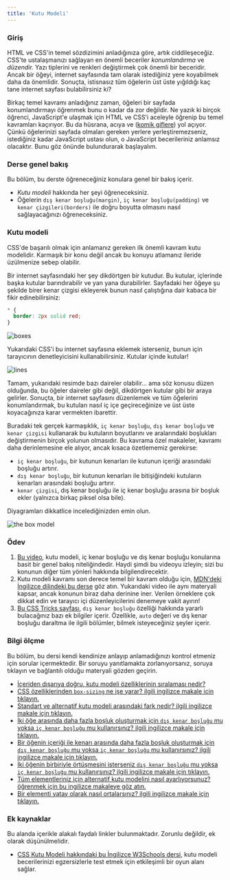 ```yaml
---
title: 'Kutu Modeli'
---
```


### Giriş

HTML ve CSS'in temel sözdizimini anladığınıza göre, artık ciddileşeceğiz. CSS'te ustalaşmanızı sağlayan en önemli beceriler _konumlandırma_ ve _düzendir._ Yazı tiplerini ve renkleri değiştirmek çok önemli bir beceridir. Ancak bir öğeyi, internet sayfasında tam olarak istediğiniz yere koyabilmek daha da önemlidir. Sonuçta, istisnasız tüm öğelerin üst üste yığıldığı kaç tane internet sayfası bulabilirsiniz ki?

Birkaç temel kavramı anladığınız zaman, öğeleri bir sayfada konumlandırmayı öğrenmek bunu o kadar da zor değildir. Ne yazık ki birçok öğrenci, JavaScript'e ulaşmak için HTML ve CSS'i aceleyle öğrenip bu temel kavramları kaçırıyor. Bu da hüsrana, acıya ve ([komik giflere](https://giphy.com/gifs/css-13FrpeVH09Zrb2)) yol açıyor. Çünkü öğelerinizi sayfada olmaları gereken yerlere yerleştiremezseniz, istediğiniz kadar JavaScript ustası olun, o JavaScript becerileriniz anlamsız olacaktır. Bunu göz önünde bulundurarak başlayalım.

### Derse genel bakış

Bu bölüm, bu derste öğreneceğiniz konulara genel bir bakış içerir.

*   _Kutu modeli_ hakkında her şeyi öğreneceksiniz.
*   Öğelerin `dış kenar boşluğu(margin)`, `iç kenar boşluğu(padding)` ve `kenar çizgileri(borders)` ile doğru boyutta olmasını nasıl sağlayacağınızı öğreneceksiniz.

### Kutu modeli

CSS'de başarılı olmak için anlamanız gereken ilk önemli kavram kutu modelidir. Karmaşık bir konu değil ancak bu konuyu atlamanız ileride üzülmenize sebep olabilir.

Bir internet sayfasındaki her şey dikdörtgen bir kutudur. Bu kutular, içlerinde başka kutular barındırabilir ve yan yana durabilirler. Sayfadaki her öğeye şu şekilde birer kenar çizgisi ekleyerek bunun nasıl çalıştığına dair kabaca bir fikir edinebilirsiniz:

```css
* {
  border: 2px solid red;
}
```

![boxes](https://cdn.statically.io/gh/TheOdinProject/curriculum/main/foundations/html_css/the-box-model/imgs/boxes.png)

Yukarıdaki CSS'i bu internet sayfasına eklemek isterseniz, bunun için tarayıcının denetleyicisini kullanabilirsiniz. Kutular içinde kutular!

![lines](https://cdn.statically.io/gh/TheOdinProject/curriculum/main/foundations/html_css/the-box-model/imgs/odin-lined.png)

Tamam, yukarıdaki resimde bazı daireler olabilir... ama söz konusu düzen olduğunda, bu öğeler daireler gibi değil, dikdörtgen kutular gibi bir araya gelirler. Sonuçta, bir internet sayfasını düzenlemek ve tüm öğelerini konumlandırmak, bu kutuları nasıl iç içe geçireceğinize ve üst üste koyacağınıza karar vermekten ibarettir.

Buradaki tek gerçek karmaşıklık, `iç kenar boşluğu`, `dış kenar boşluğu` ve `kenar çizgisi` kullanarak bu kutuların boyutlarını ve aralarındaki boşlukları değiştirmenin birçok yolunun olmasıdır. Bu kavrama özel makaleler, kavramı daha derinlemesine ele alıyor, ancak kısaca özetlememiz gerekirse:

*   `iç kenar boşluğu`, bir kutunun kenarları ile kutunun içeriği arasındaki boşluğu artırır.
*   `dış kenar boşluğu`, bir kutunun kenarları ile bitişiğindeki kutuların kenarları arasındaki boşluğu artırır.
*   `kenar çizgisi`, dış kenar boşluğu ile iç kenar boşluğu arasına bir boşluk ekler (yalnızca birkaç piksel olsa bile).

Diyagramları dikkatlice incelediğinizden emin olun.

![the box model](https://cdn.statically.io/gh/TheOdinProject/curriculum/main/foundations/html_css/the-box-model/imgs/box-model.png)

### Ödev

<div class="lesson-content__panel" markdown="1">

1. [Bu video](https://www.youtube.com/watch?v=rIO5326FgPE), kutu modeli, iç kenar boşluğu ve dış kenar boşluğu konularına basit bir genel bakış niteliğindedir. Haydi şimdi bu videoyu izleyin; sizi bu konunun diğer tüm yönleri hakkında bilgilendirecektir.
2. Kutu modeli kavramı son derece temel bir kavram olduğu için, [MDN'deki İngilizce dilindeki bu derse](https://developer.mozilla.org/en-US/docs/Learn/CSS/Building_blocks/The_box_model) göz atın. Yukarıdaki video ile aynı materyali kapsar, ancak konunun biraz daha derinine iner. Verilen örneklere çok dikkat edin ve tarayıcı içi düzenleyicilerini denemeye vakit ayırın!
3. [Bu CSS Tricks sayfası](https://css-tricks.com/almanac/properties/m/margin/), `dış kenar boşluğu` özelliği hakkında yararlı bulacağınız bazı ek bilgiler içerir. Özellikle, `auto` değeri ve dış kenar boşluğu daraltma ile ilgili bölümler, bilmek isteyeceğiniz şeyler içerir.

</div>

### Bilgi ölçme

Bu bölüm, bu dersi kendi kendinize anlayıp anlamadığınızı kontrol etmeniz için sorular içermektedir. Bir soruyu yanıtlamakta zorlanıyorsanız, soruya tıklayın ve bağlantılı olduğu materyali gözden geçirin.

*   [İçeriden dışarıya doğru, kutu modeli özelliklerinin sıralaması nedir?](#kutu-modeli)
*   [CSS özelliklerinden `box-sizing` ne işe yarar? ilgili ingilizce makale için tıklayın.](https://developer.mozilla.org/en-US/docs/Learn/CSS/Building_blocks/The_box_model#the_alternative_css_box_model)
*   [Standart ve alternatif kutu modeli arasındaki fark nedir? ilgili ingilizce makale için tıklayın.](https://developer.mozilla.org/en-US/docs/Learn/CSS/Building_blocks/The_box_model#the_alternative_css_box_model)
*   [İki öğe arasında daha fazla boşluk oluşturmak için `dış kenar boşluğu` mu yoksa `iç kenar boşluğu` mu kullanırsınız? ilgili ingilizce makale için tıklayın.](https://developer.mozilla.org/en-US/docs/Learn/CSS/Building_blocks/The_box_model#margins_padding_and_borders)
*   [Bir öğenin içeriği ile kenarı arasında daha fazla boşluk oluşturmak için `dış kenar boşluğu` mu yoksa `iç kenar boşluğu` mu kullanırsınız? ilgili ingilizce makale için tıklayın.](https://developer.mozilla.org/en-US/docs/Learn/CSS/Building_blocks/The_box_model#margins_padding_and_borders)
*   [İki öğenin birbiriyle örtüşmesini isterseniz `dış kenar boşluğu` mu yoksa `iç kenar boşluğu` mu kullanırsınız? ilgili ingilizce makale için tıklayın.](https://developer.mozilla.org/en-US/docs/Learn/CSS/Building_blocks/The_box_model#margins_padding_and_borders)
*   [Tüm elementleriniz için alternatif kutu modelini nasıl ayarlıyorsunuz? öğrenmek için bu ingilizce makaleye göz atın.](https://developer.mozilla.org/en-US/docs/Learn/CSS/Building_blocks/The_box_model#the_alternative_css_box_model)
*   [Bir elementi yatay olarak nasıl ortalarsınız? ilgili ingilizce makale için tıklayın.](https://css-tricks.com/almanac/properties/m/margin/#aa-auto-and-centering)

### Ek kaynaklar

Bu alanda içerikle alakalı faydalı linkler bulunmaktadır. Zorunlu değildir, ek olarak düşünülmelidir.

*   [CSS Kutu Modeli hakkındaki bu İngilizce W3Schools dersi](https://www.w3schools.com/css/css_boxmodel.asp), kutu modeli becerilerinizi egzersizlerle test etmek için etkileşimli bir oyun alanı sağlar.